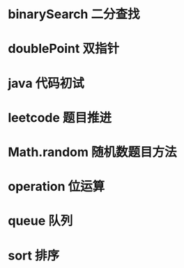 # binarySearch 二分查找 
# doublePoint 双指针
# java 代码初试
# leetcode 题目推进
# Math.random 随机数题目方法
# operation 位运算
# queue 队列
# sort 排序